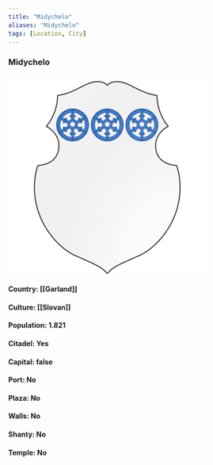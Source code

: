 ```yaml
---
title: "Midychelo"
aliases: "Midychelo"
tags: [Location, City]
---
```

### Midychelo
![](attachment/a7cb152e0b21cb325c3e1ed14188db35.svg)

#### Country: [[Garland]]

#### Culture: [[Slovan]]

#### Population: 1.821

#### Citadel: Yes

#### Capital: false

#### Port: No

#### Plaza: No

#### Walls: No

#### Shanty: No

#### Temple: No

